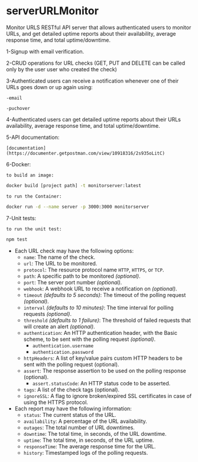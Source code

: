 # serverURLMonitor
Monitor URLS
RESTful API server that allows authenticated users to monitor URLs,
and get detailed uptime reports about their availability, average response time, and total uptime/downtime.

1-Signup with email verification.

2-CRUD operations for URL checks (GET, PUT and DELETE can be called only by the user user who created the check)

3-Authenticated users can receive a notification whenever one of their URLs goes down or up again using:

    -email
    
    -puchover
    
4-Authenticated users can get detailed uptime reports about their URLs availability, average response time, and total uptime/downtime.

5-API documentation:

    [documentation](https://documenter.getpostman.com/view/10918316/2s935oLitC)
    
6-Docker:

    to build an image:
    
```bash
docker build [project path] -t monitorserver:latest
```
    
    to run the Container:
    
```bash
docker run -d --name server -p 3000:3000 monitorserver
```

7-Unit tests:

    to run the unit test:
```bash
npm test
```

- Each URL check may have the following options:
  - `name`: The name of the check.
  - `url`: The URL to be monitored.
  - `protocol`: The resource protocol name `HTTP`, `HTTPS`, or `TCP`.
  - `path`: A specific path to be monitored *(optional)*.
  - `port`: The server port number *(optional)*.
  - `webhook`: A webhook URL to receive a notification on *(optional)*.
  - `timeout` *(defaults to 5 seconds)*: The timeout of the polling request *(optional)*.
  - `interval` *(defaults to 10 minutes)*: The time interval for polling requests *(optional)*.
  - `threshold` *(defaults to 1 failure)*: The threshold of failed requests that will create an alert *(optional)*.
  - `authentication`: An HTTP authentication header, with the Basic scheme, to be sent with the polling request *(optional)*.
    - `authentication.username`
    - `authentication.password`
  - `httpHeaders`: A list of key/value pairs custom HTTP headers to be sent with the polling request (optional).
  - `assert`: The response assertion to be used on the polling response (optional).
    - `assert.statusCode`: An HTTP status code to be asserted.
  - `tags`: A list of the check tags (optional).
  - `ignoreSSL`: A flag to ignore broken/expired SSL certificates in case of using the HTTPS protocol.
- Each report may have the following information:
  - `status`: The current status of the URL.
  - `availability`: A percentage of the URL availability.
  - `outages`: The total number of URL downtimes.
  - `downtime`: The total time, in seconds, of the URL downtime.
  - `uptime`: The total time, in seconds, of the URL uptime.
  - `responseTime`: The average response time for the URL.
  - `history`: Timestamped logs of the polling requests.
